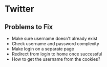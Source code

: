 # Twitter

Problems to Fix
--
* Make sure username doesn't already exist
* Check username and password complexity
* Make login on a separate page
* Redirect from login to home once successful
* How to get the username from the cookies?
